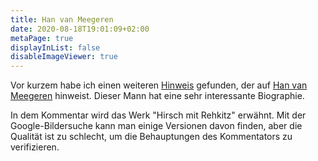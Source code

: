 ```yaml
---
title: Han van Meegeren
date: 2020-08-18T19:01:09+02:00
metaPage: true
displayInList: false
disableImageViewer: true
---
```


Vor kurzem habe ich einen weiteren [Hinweis](/de/post/a-clue-from-the-old-blog) gefunden, der auf [Han van Meegeren](https://en.wikipedia.org/wiki/Han_van_Meegeren) hinweist. Dieser Mann hat eine sehr interessante Biographie.

In dem Kommentar wird das Werk "Hirsch mit Rehkitz" erwähnt. Mit der Google-Bildersuche kann man einige Versionen davon finden, aber die Qualität ist zu schlecht, um die Behauptungen des Kommentators zu verifizieren.
